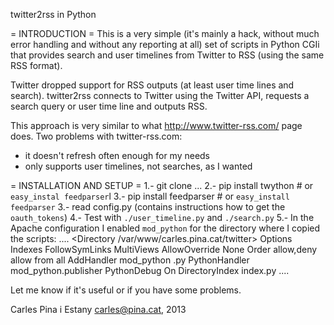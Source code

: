 twitter2rss in Python

= INTRODUCTION =
This is a very simple (it's mainly a hack, without much error handling and
without any reporting at all) set of scripts in Python CGIi that provides
search and user timelines from Twitter to RSS (using the same RSS format).

Twitter dropped support for RSS outputs (at least user time lines and search).
twitter2rss connects to Twitter using the Twitter API, requests a search query
or user time line and outputs RSS.

This approach is very similar to what http://www.twitter-rss.com/ page does. Two problems with twitter-rss.com:
 * it doesn't refresh often enough for my needs
 * only supports user timelines, not searches, as I wanted

= INSTALLATION AND SETUP =
1.- git clone ...
2.- pip install twython     # or `easy_instal feedparser`l
3.- pip install feedparser  # or `easy_install feedparser`
3.- read config.py (contains instructions how to get the `oauth_tokens`)
4.- Test with `./user_timeline.py` and `./search.py`
5.- In the Apache configuration I enabled `mod_python` for the directory where
I copied the scripts:
....
    <Directory /var/www/carles.pina.cat/twitter>
        Options Indexes FollowSymLinks MultiViews
        AllowOverride None
        Order allow,deny
        allow from all
        AddHandler mod_python .py
        PythonHandler mod_python.publisher
        PythonDebug On
        DirectoryIndex index.py
    </Directory>
....

Let me know if it's useful or if you have some problems.

Carles Pina i Estany
carles@pina.cat, 2013
